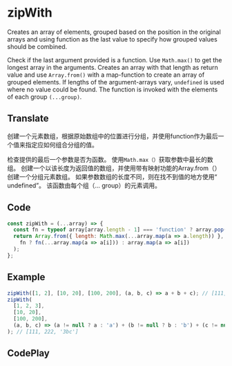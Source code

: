 # zipWith

Creates an array of elements, grouped based on the position in the original arrays and using function as the last value to specify how grouped values should be combined.

Check if the last argument provided is a function.
Use `Math.max()` to get the longest array in the arguments.
Creates an array with that length as return value and use `Array.from()` with a map-function to create an array of grouped elements.
If lengths of the argument-arrays vary, `undefined` is used where no value could be found.
The function is invoked with the elements of each group `(...group)`.

## Translate

创建一个元素数组，根据原始数组中的位置进行分组，并使用function作为最后一个值来指定应如何组合分组的值。

检查提供的最后一个参数是否为函数。
使用`Math.max（）`获取参数中最长的数组。
创建一个以该长度为返回值的数组，并使用带有映射功能的Array.from（）创建一个分组元素数组。
如果参数数组的长度不同，则在找不到值的地方使用“ undefined”。
该函数由每个组（... group）的元素调用。

## Code

```js
const zipWith = (...array) => {
  const fn = typeof array[array.length - 1] === 'function' ? array.pop() : undefined;
  return Array.from({ length: Math.max(...array.map(a => a.length)) }, (_, i) =>
    fn ? fn(...array.map(a => a[i])) : array.map(a => a[i])
  );
};
```

## Example

```js
zipWith([1, 2], [10, 20], [100, 200], (a, b, c) => a + b + c); // [111,222]
zipWith(
  [1, 2, 3],
  [10, 20],
  [100, 200],
  (a, b, c) => (a != null ? a : 'a') + (b != null ? b : 'b') + (c != null ? c : 'c')
); // [111, 222, '3bc']
```

## CodePlay

<template>
  <code-play codeplay-id="" />
</template>
